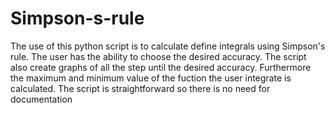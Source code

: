 # Simpson-s-rule
 The use of this python script is to calculate define integrals using Simpson's rule.
 The user has the ability to choose the desired accuracy.
 The script also create graphs of all the step until the desired accuracy.
 Furthermore the maximum and minimum value of the fuction the user integrate is calculated.
 The script is straightforward so there is no need for documentation
